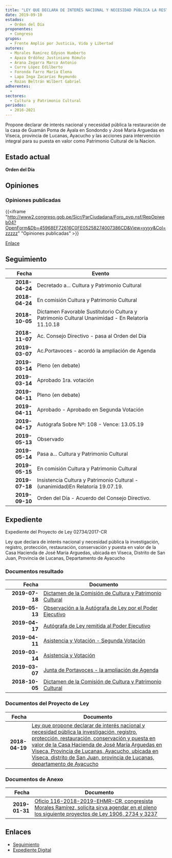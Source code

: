 ```yaml
---
title: "LEY QUE DECLARA DE INTERÉS NACIONAL Y NECESIDAD PÚBLICA LA RESTAURACION DE LA CASA GUAMÁN POMA DE AYALA EN SONDONDO Y JOSÉ MARÍA ARGUEDAS EN VISECA, PROVINCIA DE LUCANAS, AYACUCHO Y LAS ACCIONES PARA INTERVENCIÓN INTEGRAL PARA SU PUESTA EN VALOR COMO PATRIMONIO CULTURAL DE LA NACIÓN"
date: 2019-09-10
estados: 
  - Orden del Día
proponentes: 
  - Congreso
grupos: 
  - Frente Amplio por Justicia, Vida y Libertad
autores: 
  - Morales Ramírez Edyson Humberto
  - Apaza Ordóñez Justiniano Rómulo
  - Arana Zegarra Marco Antonio
  - Curro López Edilberto
  - Foronda Farro María Elena
  - Lapa Inga Zacarías Reymundo
  - Rozas Beltrán Wilbert Gabriel
adherentes: 
  - 
sectores: 
  - Cultura y Patrimonio Cultural
periodos: 
  - 2016-2021
---
```


Propone declarar de interés nacional y necesidad pública la restauración de la casa de Guamán Poma de Ayala en Sondondo y José María Arguedas en Viseca, provincia de Lucanas, Ayacucho y las acciones para intervención integral para su puesta en valor como Patrimonio Cultural de la Nacion.


## Estado actual

**Orden del Día**

## Opiniones

### Opiniones publicadas

{{<iframe "http://www2.congreso.gob.pe/Sicr/ParCiudadana/Foro_pvp.nsf/RepOpiweb04?OpenForm&Db=45968EF72616C0FE05258274007386CD&View=yyyy&Col=zzzzz" "Opiniones publicadas" >}}

[Enlace](http://www2.congreso.gob.pe/Sicr/ParCiudadana/Foro_pvp.nsf/RepOpiweb04?OpenForm&Db=45968EF72616C0FE05258274007386CD&View=yyyy&Col=zzzzz)

## Seguimiento

| Fecha | Evento |
|------:|--------|
| **2018-04-24** | Decretado a... Cultura y Patrimonio Cultural|
| **2018-04-24** | En comisión Cultura y Patrimonio Cultural|
| **2018-10-05** | Dictamen Favorable Sustitutorio Cultura y Patrimonio Cultural Unanimidad - En Relatoría 11.10.18|
| **2018-11-07** | Ac. Consejo Directivo - pasa al Orden del Día|
| **2019-03-07** | Ac.Portavoces - acordó la ampliación de Agenda|
| **2019-03-14** | Pleno (en debate)|
| **2019-03-14** | Aprobado 1ra. votación|
| **2019-04-11** | Pleno (en debate)|
| **2019-04-11** | Aprobado - Aprobado en Segunda Votación|
| **2019-04-17** | Autógrafa Sobre Nº: 108 - Vence: 13.05.19|
| **2019-05-13** | Observado|
| **2019-05-14** | Pasa a... Cultura y Patrimonio Cultural|
| **2019-05-15** | En comisión Cultura y Patrimonio Cultural|
| **2019-07-18** | Insistencia Cultura y Patrimonio Cultural - (unanimidad)En Relatoría 19.07.19.|
| **2019-09-10** | Orden del Día - Acuerdo del Consejo Directivo.|


## Expediente

Expediente del Proyecto de Ley 02734/2017-CR

Ley que declara de interés nacional y necesidad pública la investigación, registro, protección, restauración, conservación y puesta en valor de la Casa Hacienda de José María Arguedas, ubicada en Viseca, Distrito de San Juan, Provincia de Lucanas, Departamento de Ayacucho


### Documentos resultado

| Fecha | Documento |
|------:|--------|
| **2019-07-18** | [Dictamen de la Comisión de Cultura y Patrimonio Cultural](http://www.leyes.congreso.gob.pe/Documentos/2016_2021/Dictamenes/Proyectos_de_Ley/02734DC05MAY20190718.pdf) |
| **2019-05-13** | [Observación a la Autógrafa de Ley por el Poder Ejecutivo](http://www.leyes.congreso.gob.pe/Documentos/2016_2021/Observacion_a_la_Autografa/OBAU0273420190513.pdf) |
| **2019-04-17** | [Autógrafa de Ley remitida al Poder Ejecutivo](http://www.leyes.congreso.gob.pe/Documentos/2016_2021/Autografas/Ley_y_de_Resolucion_Legislativa/AU0273420190417.pdf) |
| **2019-04-11** | [Asistencia y Votación - Segunda Votación](http://www.leyes.congreso.gob.pe/Documentos/2016_2021/Asistencia_y_Votacion/Proyectos_de_Ley/Exoneracion_de_Segunda_Votacion/ESV0273420190411.pdf) |
| **2019-03-14** | [Asistencia y Votación](http://www.leyes.congreso.gob.pe/Documentos/2016_2021/Asistencia_y_Votacion/Proyectos_de_Ley/PL_AV02734_20190314.pdf) |
| **2019-03-07** | [Junta de Portavoces - la ampliación de Agenda](http://www.leyes.congreso.gob.pe/Documentos/2016_2021/Acuerdos/Junta_Portavoces/AJP0273420190307.pdf) |
| **2018-10-05** | [Dictamen de la Comisión de Cultura y Patrimonio Cultural](http://www.leyes.congreso.gob.pe/Documentos/2016_2021/Dictamenes/Proyectos_de_Ley/02734DC05MAY20181005.PDF) |

### Documentos del Proyecto de Ley

| Fecha | Documento |
|------:|--------|
| **2018-04-19** | [Ley que propone declarar de interés nacional y necesidad pública la investigación, registro, protección, restauración, conservación y puesta en valor de la Casa Hacienda de José María Arguedas en Viseca, Provincia de Lucanas, Ayacucho, ubicada en Viseca, distrito de San Juan, provincia de Lucanas, departamento de Ayacucho](http://www.leyes.congreso.gob.pe/Documentos/2016_2021/Proyectos_de_Ley_y_de_Resoluciones_Legislativas/PL0273420180419.pdf) |

### Documentos de Anexo

| Fecha | Documento |
|------:|--------|
| **2019-01-31** | [Oficio 116-2018-2019-EHMR-CR, congresista Morales Ramírez, solicita sirva agendar en el pleno los siguiente proyectos de Ley 1906, 2734 y 3237](http://www.leyes.congreso.gob.pe/Documentos/2016_2021/Oficios/Congresistas/OFICIO-116-2018-2019-EHMR-CR.pdf) |

## Enlaces 

- [Seguimiento](http://www2.congreso.gob.pe/Sicr/TraDocEstProc/CLProLey2016.nsf/f7fff46988ca05b1052578e100829cc7/11eb105ef7437d3a052582740079b6e6?OpenDocument)
- [Expediente Digital](http://www2.congreso.gob.pe/Sicr/TraDocEstProc/CLProLey2016.nsf/f7fff46988ca05b1052578e100829cc7/11eb105ef7437d3a052582740079b6e6?OpenDocument&Click=05257FB7005EB655.eb71d0cf91d8294e05256cdf006b5706/$Body/0.1C6C)
